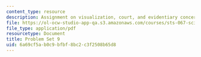 ```yaml
---
content_type: resource
description: Assignment on visualization, court, and evidentiary concerns.
file: https://ol-ocw-studio-app-qa.s3.amazonaws.com/courses/sts-067-scientific-visualization-across-disciplines-a-critical-introduction-spring-2005/6a69cf5ab0c9bfbf8bc2c3f2508b65d8_pset9.pdf
file_type: application/pdf
resourcetype: Document
title: Problem Set 9
uid: 6a69cf5a-b0c9-bfbf-8bc2-c3f2508b65d8
---
```

